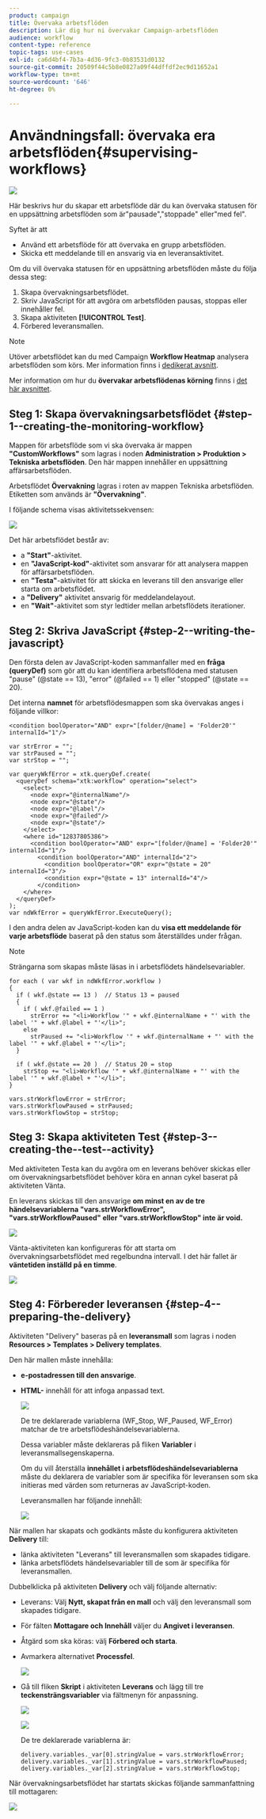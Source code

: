 ```yaml
---
product: campaign
title: Övervaka arbetsflöden
description: Lär dig hur ni övervakar Campaign-arbetsflöden
audience: workflow
content-type: reference
topic-tags: use-cases
exl-id: ca6d4bf4-7b3a-4d36-9fc3-0b83531d0132
source-git-commit: 20509f44c5b8e0827a09f44dffdf2ec9d11652a1
workflow-type: tm+mt
source-wordcount: '646'
ht-degree: 0%

---
```


# Användningsfall: övervaka era arbetsflöden{#supervising-workflows}

![](../../assets/common.svg)

Här beskrivs hur du skapar ett arbetsflöde där du kan övervaka statusen för en uppsättning arbetsflöden som är&quot;pausade&quot;,&quot;stoppade&quot; eller&quot;med fel&quot;.

Syftet är att

* Använd ett arbetsflöde för att övervaka en grupp arbetsflöden.
* Skicka ett meddelande till en ansvarig via en leveransaktivitet.

Om du vill övervaka statusen för en uppsättning arbetsflöden måste du följa dessa steg:

1. Skapa övervakningsarbetsflödet.
1. Skriv JavaScript för att avgöra om arbetsflöden pausas, stoppas eller innehåller fel.
1. Skapa aktiviteten **[!UICONTROL Test]**.
1. Förbered leveransmallen.

>[!NOTE]
>
>Utöver arbetsflödet kan du med Campaign **Workflow Heatmap** analysera arbetsflöden som körs. Mer information finns i [dedikerat avsnitt](heatmap.md).
>
>Mer information om hur du **övervakar arbetsflödenas körning** finns i [det här avsnittet](monitoring-workflow-execution.md).

## Steg 1: Skapa övervakningsarbetsflödet {#step-1--creating-the-monitoring-workflow}

Mappen för arbetsflöde som vi ska övervaka är mappen **&quot;CustomWorkflows&quot;** som lagras i noden **Administration > Produktion > Tekniska arbetsflöden**. Den här mappen innehåller en uppsättning affärsarbetsflöden.

Arbetsflödet **Övervakning** lagras i roten av mappen Tekniska arbetsflöden. Etiketten som används är **&quot;Övervakning&quot;**.

I följande schema visas aktivitetssekvensen:

![](assets/uc_monitoring_workflow_overview.png)

Det här arbetsflödet består av:

* a **&quot;Start&quot;**-aktivitet.
* en **&quot;JavaScript-kod&quot;**-aktivitet som ansvarar för att analysera mappen för affärsarbetsflöden.
* en **&quot;Testa&quot;**-aktivitet för att skicka en leverans till den ansvarige eller starta om arbetsflödet.
* a **&quot;Delivery&quot;** aktivitet ansvarig för meddelandelayout.
* en **&quot;Wait&quot;**-aktivitet som styr ledtider mellan arbetsflödets iterationer.

## Steg 2: Skriva JavaScript {#step-2--writing-the-javascript}

Den första delen av JavaScript-koden sammanfaller med en **fråga (queryDef)** som gör att du kan identifiera arbetsflödena med statusen &quot;pause&quot; (@state == 13), &quot;error&quot; (@failed == 1) eller &quot;stopped&quot; (@state == 20).

Det interna **namnet** för arbetsflödesmappen som ska övervakas anges i följande villkor:

```
<condition boolOperator="AND" expr="[folder/@name] = 'Folder20'" internalId="1"/>
```

```
var strError = "";
var strPaused = "";
var strStop = "";

var queryWkfError = xtk.queryDef.create(
  <queryDef schema="xtk:workflow" operation="select">
    <select>
      <node expr="@internalName"/>
      <node expr="@state"/>
      <node expr="@label"/>
      <node expr="@failed"/>
      <node expr="@state"/>   
    </select>
    <where id="12837805386">
      <condition boolOperator="AND" expr="[folder/@name] = 'Folder20'" internalId="1"/>
        <condition boolOperator="AND" internalId="2">
          <condition boolOperator="OR" expr="@state = 20" internalId="3"/>
          <condition expr="@state = 13" internalId="4"/>
        </condition>  
    </where>
  </queryDef>
);
var ndWkfError = queryWkfError.ExecuteQuery(); 
```

I den andra delen av JavaScript-koden kan du **visa ett meddelande för varje arbetsflöde** baserat på den status som återställdes under frågan.

>[!NOTE]
>
>Strängarna som skapas måste läsas in i arbetsflödets händelsevariabler.

```
for each ( var wkf in ndWkfError.workflow ) 
{
  if ( wkf.@state == 13 )  // Status 13 = paused
  {
    if ( wkf.@failed == 1 )
      strError += "<li>Workflow '" + wkf.@internalName + "' with the label '" + wkf.@label + "'</li>";
    else
      strPaused += "<li>Workflow '" + wkf.@internalName + "' with the label '" + wkf.@label + "'</li>";
  }
  
  if ( wkf.@state == 20 )  // Status 20 = stop
    strStop += "<li>Workflow '" + wkf.@internalName + "' with the label '" + wkf.@label + "'</li>";
}

vars.strWorkflowError = strError;
vars.strWorkflowPaused = strPaused;
vars.strWorkflowStop = strStop;
```

## Steg 3: Skapa aktiviteten Test {#step-3--creating-the--test--activity}

Med aktiviteten Testa kan du avgöra om en leverans behöver skickas eller om övervakningsarbetsflödet behöver köra en annan cykel baserat på aktiviteten Vänta.

En leverans skickas till den ansvarige **om minst en av de tre händelsevariablerna &quot;vars.strWorkflowError&quot;, &quot;vars.strWorkflowPaused&quot; eller &quot;vars.strWorkflowStop&quot; inte är void.**

![](assets/uc_monitoring_workflow_test.png)

Vänta-aktiviteten kan konfigureras för att starta om övervakningsarbetsflödet med regelbundna intervall. I det här fallet är **väntetiden inställd på en timme**.

![](assets/uc_monitoring_workflow_attente.png)

## Steg 4: Förbereder leveransen {#step-4--preparing-the-delivery}

Aktiviteten &quot;Delivery&quot; baseras på en **leveransmall** som lagras i noden **Resources > Templates > Delivery templates**.

Den här mallen måste innehålla:

* **e-postadressen till den ansvarige**.
* **HTML-** innehåll för att infoga anpassad text.

   ![](assets/uc_monitoring_workflow_variables_diffusion.png)

   De tre deklarerade variablerna (WF_Stop, WF_Paused, WF_Error) matchar de tre arbetsflödeshändelsevariablerna.

   Dessa variabler måste deklareras på fliken **Variabler** i leveransmallsegenskaperna.

   Om du vill återställa **innehållet i arbetsflödeshändelsevariablerna** måste du deklarera de variabler som är specifika för leveransen som ska initieras med värden som returneras av JavaScript-koden.

   Leveransmallen har följande innehåll:

   ![](assets/uc_monitoring_workflow_model_diffusion.png)

När mallen har skapats och godkänts måste du konfigurera aktiviteten **Delivery** till:

* länka aktiviteten &quot;Leverans&quot; till leveransmallen som skapades tidigare.
* länka arbetsflödets händelsevariabler till de som är specifika för leveransmallen.

Dubbelklicka på aktiviteten **Delivery** och välj följande alternativ:

* Leverans: Välj **Nytt, skapat från en mall** och välj den leveransmall som skapades tidigare.
* För fälten **Mottagare och Innehåll** väljer du **Angivet i leveransen**.
* Åtgärd som ska köras: välj **Förbered och starta**.
* Avmarkera alternativet **Processfel**.

   ![](assets/uc_monitoring_workflow_optionmodel.png)

* Gå till fliken **Skript** i aktiviteten **Leverans** och lägg till tre **teckensträngsvariabler** via fältmenyn för anpassning.

   ![](assets/uc_monitoring_workflow_selectlinkvariables.png)

   ![](assets/uc_monitoring_workflow_linkvariables.png)

   De tre deklarerade variablerna är:

   ```
   delivery.variables._var[0].stringValue = vars.strWorkflowError;
   delivery.variables._var[1].stringValue = vars.strWorkflowPaused;
   delivery.variables._var[2].stringValue = vars.strWorkflowStop; 
   ```

När övervakningsarbetsflödet har startats skickas följande sammanfattning till mottagaren:

![](assets/uc_monitoring_workflow_mailfinal.png)
